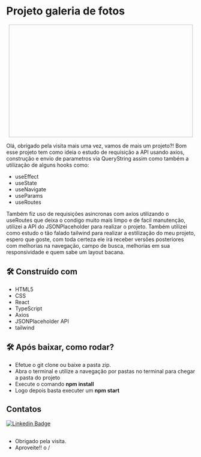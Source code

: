 # Projeto galeria de fotos

<p align="center"> 
  <img  width="490" height="300" scr="scr/assets/to_headme/ezgif.com-gif-maker" >
</p>

Olá, obrigado pela visita mais uma vez, vamos de mais um projeto?! Bom esse projeto tem como ideia o estudo de requisição a API usando axios, construção e envio de parametros via QueryString assim como também a utilização de alguns hooks como:
* useEffect
* useState
* useNavigate
* useParams
* useRoutes

Também fiz uso de requisições asincronas com axios utilizando o useRoutes que deixa o condigo muito mais limpo e de facil manutenção, utilizei a API do JSONPlaceholder para realizar o projeto.
Também utilizei como estudo o tão falado tailwind para realizar a estilização do meu projeto, espero que goste, com toda certeza ele irá receber versões posteriores com melhorias na navegação, campo de busca, melhorias em sua responsividade e quem sabe um layout bacana.

## 🛠️ Construído com
* HTML5
* CSS
* React
* TypeScript
* Axios
* JSONPlaceholder API
* tailwind

## 🛠️ Após baixar, como rodar?
* Efetue o git clone ou baixe a pasta zip.
* Abra o  terminal e utilize a navegação por pastas no terminal para chegar a pasta do projeto
* Execute o comando **npm install**
* Logo depois basta executer um **npm start**  

## Contatos
[![Linkedin Badge](https://img.shields.io/badge/-LinkedIn-blue?style=flat-square&logo=Linkedin&logoColor=white&link=https://www.linkedin.com/in/caio-souza-07754415b/)]( https://www.linkedin.com/in/caio-souza-07754415b/)
## 
- Obrigado pela visita.
- Aproveite!! o /

